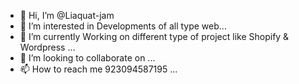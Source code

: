 - 👋 Hi, I’m @Liaquat-jam
- 👀 I’m interested in Developments of all type web...
- 🌱 I’m currently Working on different type of project like Shopify & Wordpress ...
- 💞️ I’m looking to collaborate on ...
- 📫 How to reach me 923094587195 ...

<!---
Liaquat-jam/Liaquat-jam is a ✨ special ✨ repository because its `README.md` (this file) appears on your GitHub profile.
You can click the Preview link to take a look at your changes.
--->
